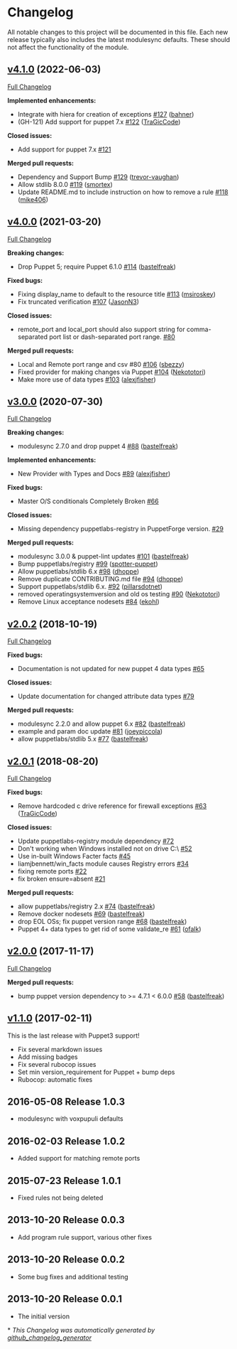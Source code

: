 # Changelog

All notable changes to this project will be documented in this file.
Each new release typically also includes the latest modulesync defaults.
These should not affect the functionality of the module.

## [v4.1.0](https://github.com/voxpupuli/puppet-windows_firewall/tree/v4.1.0) (2022-06-03)

[Full Changelog](https://github.com/voxpupuli/puppet-windows_firewall/compare/v4.0.0...v4.1.0)

**Implemented enhancements:**

- Integrate with hiera for creation of exceptions [\#127](https://github.com/voxpupuli/puppet-windows_firewall/pull/127) ([bahner](https://github.com/bahner))
- \(GH-121\) Add support for puppet 7.x [\#122](https://github.com/voxpupuli/puppet-windows_firewall/pull/122) ([TraGicCode](https://github.com/TraGicCode))

**Closed issues:**

- Add support for puppet 7.x [\#121](https://github.com/voxpupuli/puppet-windows_firewall/issues/121)

**Merged pull requests:**

- Dependency and Support Bump [\#129](https://github.com/voxpupuli/puppet-windows_firewall/pull/129) ([trevor-vaughan](https://github.com/trevor-vaughan))
- Allow stdlib 8.0.0 [\#119](https://github.com/voxpupuli/puppet-windows_firewall/pull/119) ([smortex](https://github.com/smortex))
- Update README.md to include instruction on how to remove a rule [\#118](https://github.com/voxpupuli/puppet-windows_firewall/pull/118) ([mike406](https://github.com/mike406))

## [v4.0.0](https://github.com/voxpupuli/puppet-windows_firewall/tree/v4.0.0) (2021-03-20)

[Full Changelog](https://github.com/voxpupuli/puppet-windows_firewall/compare/v3.0.0...v4.0.0)

**Breaking changes:**

- Drop Puppet 5; require Puppet 6.1.0 [\#114](https://github.com/voxpupuli/puppet-windows_firewall/pull/114) ([bastelfreak](https://github.com/bastelfreak))

**Fixed bugs:**

- Fixing display\_name to default to the resource title [\#113](https://github.com/voxpupuli/puppet-windows_firewall/pull/113) ([msiroskey](https://github.com/msiroskey))
- Fix truncated verification [\#107](https://github.com/voxpupuli/puppet-windows_firewall/pull/107) ([JasonN3](https://github.com/JasonN3))

**Closed issues:**

- remote\_port and local\_port should also support string for comma-separated port list or dash-separated port range. [\#80](https://github.com/voxpupuli/puppet-windows_firewall/issues/80)

**Merged pull requests:**

- Local and Remote port range and csv \#80 [\#106](https://github.com/voxpupuli/puppet-windows_firewall/pull/106) ([sbezzy](https://github.com/sbezzy))
- Fixed provider for making changes via Puppet [\#104](https://github.com/voxpupuli/puppet-windows_firewall/pull/104) ([Nekototori](https://github.com/Nekototori))
- Make more use of data types [\#103](https://github.com/voxpupuli/puppet-windows_firewall/pull/103) ([alexjfisher](https://github.com/alexjfisher))

## [v3.0.0](https://github.com/voxpupuli/puppet-windows_firewall/tree/v3.0.0) (2020-07-30)

[Full Changelog](https://github.com/voxpupuli/puppet-windows_firewall/compare/v2.0.2...v3.0.0)

**Breaking changes:**

- modulesync 2.7.0 and drop puppet 4 [\#88](https://github.com/voxpupuli/puppet-windows_firewall/pull/88) ([bastelfreak](https://github.com/bastelfreak))

**Implemented enhancements:**

- New Provider with Types and Docs [\#89](https://github.com/voxpupuli/puppet-windows_firewall/pull/89) ([alexjfisher](https://github.com/alexjfisher))

**Fixed bugs:**

- Master O/S conditionals Completely Broken [\#66](https://github.com/voxpupuli/puppet-windows_firewall/issues/66)

**Closed issues:**

- Missing dependency puppetlabs-registry in PuppetForge version. [\#29](https://github.com/voxpupuli/puppet-windows_firewall/issues/29)

**Merged pull requests:**

- modulesync 3.0.0 & puppet-lint updates [\#101](https://github.com/voxpupuli/puppet-windows_firewall/pull/101) ([bastelfreak](https://github.com/bastelfreak))
- Bump puppetlabs/registry [\#99](https://github.com/voxpupuli/puppet-windows_firewall/pull/99) ([spotter-puppet](https://github.com/spotter-puppet))
- Allow puppetlabs/stdlib 6.x [\#98](https://github.com/voxpupuli/puppet-windows_firewall/pull/98) ([dhoppe](https://github.com/dhoppe))
- Remove duplicate CONTRIBUTING.md file [\#94](https://github.com/voxpupuli/puppet-windows_firewall/pull/94) ([dhoppe](https://github.com/dhoppe))
- Support puppetlabs/stdlib 6.x. [\#92](https://github.com/voxpupuli/puppet-windows_firewall/pull/92) ([pillarsdotnet](https://github.com/pillarsdotnet))
- removed operatingsystemversion and old os testing [\#90](https://github.com/voxpupuli/puppet-windows_firewall/pull/90) ([Nekototori](https://github.com/Nekototori))
- Remove Linux acceptance nodesets [\#84](https://github.com/voxpupuli/puppet-windows_firewall/pull/84) ([ekohl](https://github.com/ekohl))

## [v2.0.2](https://github.com/voxpupuli/puppet-windows_firewall/tree/v2.0.2) (2018-10-19)

[Full Changelog](https://github.com/voxpupuli/puppet-windows_firewall/compare/v2.0.1...v2.0.2)

**Fixed bugs:**

- Documentation is not updated for new puppet 4 data types [\#65](https://github.com/voxpupuli/puppet-windows_firewall/issues/65)

**Closed issues:**

- Update documentation for changed attribute data types [\#79](https://github.com/voxpupuli/puppet-windows_firewall/issues/79)

**Merged pull requests:**

- modulesync 2.2.0 and allow puppet 6.x [\#82](https://github.com/voxpupuli/puppet-windows_firewall/pull/82) ([bastelfreak](https://github.com/bastelfreak))
- example and param doc update [\#81](https://github.com/voxpupuli/puppet-windows_firewall/pull/81) ([joeypiccola](https://github.com/joeypiccola))
- allow puppetlabs/stdlib 5.x [\#77](https://github.com/voxpupuli/puppet-windows_firewall/pull/77) ([bastelfreak](https://github.com/bastelfreak))

## [v2.0.1](https://github.com/voxpupuli/puppet-windows_firewall/tree/v2.0.1) (2018-08-20)

[Full Changelog](https://github.com/voxpupuli/puppet-windows_firewall/compare/v2.0.0...v2.0.1)

**Fixed bugs:**

- Remove hardcoded c drive reference for firewall exceptions [\#63](https://github.com/voxpupuli/puppet-windows_firewall/pull/63) ([TraGicCode](https://github.com/TraGicCode))

**Closed issues:**

- Update puppetlabs-registry module dependency [\#72](https://github.com/voxpupuli/puppet-windows_firewall/issues/72)
- Don't  working when Windows installed not on drive C:\ [\#52](https://github.com/voxpupuli/puppet-windows_firewall/issues/52)
- Use in-built Windows Facter facts [\#45](https://github.com/voxpupuli/puppet-windows_firewall/issues/45)
- liamjbennett/win\_facts module causes Registry errors [\#34](https://github.com/voxpupuli/puppet-windows_firewall/issues/34)
- fixing remote ports [\#22](https://github.com/voxpupuli/puppet-windows_firewall/issues/22)
- fix broken ensure=absent [\#21](https://github.com/voxpupuli/puppet-windows_firewall/issues/21)

**Merged pull requests:**

- allow puppetlabs/registry 2.x [\#74](https://github.com/voxpupuli/puppet-windows_firewall/pull/74) ([bastelfreak](https://github.com/bastelfreak))
- Remove docker nodesets [\#69](https://github.com/voxpupuli/puppet-windows_firewall/pull/69) ([bastelfreak](https://github.com/bastelfreak))
- drop EOL OSs; fix puppet version range [\#68](https://github.com/voxpupuli/puppet-windows_firewall/pull/68) ([bastelfreak](https://github.com/bastelfreak))
- Puppet 4+ data types to get rid of some validate\_re [\#61](https://github.com/voxpupuli/puppet-windows_firewall/pull/61) ([ofalk](https://github.com/ofalk))

## [v2.0.0](https://github.com/voxpupuli/puppet-windows_firewall/tree/v2.0.0) (2017-11-17)

[Full Changelog](https://github.com/voxpupuli/puppet-windows_firewall/compare/v1.1.0...v2.0.0)

**Merged pull requests:**

- bump puppet version dependency to \>= 4.7.1 \< 6.0.0 [\#58](https://github.com/voxpupuli/puppet-windows_firewall/pull/58) ([bastelfreak](https://github.com/bastelfreak))

## [v1.1.0](https://github.com/voxpupuli/puppet-windows_firewall/tree/v1.1.0) (2017-02-11)

This is the last release with Puppet3 support!
* Fix several markdown issues
* Add missing badges
* Fix several rubocop issues
* Set min version_requirement for Puppet + bump deps
* Rubocop: automatic fixes

## 2016-05-08 Release 1.0.3

* modulesync with voxpupuli defaults

## 2016-02-03 Release 1.0.2

* Added support for matching remote ports


## 2015-07-23 Release 1.0.1

* Fixed rules not being deleted


## 2013-10-20 Release 0.0.3

* Add program rule support, various other fixes


## 2013-10-20 Release 0.0.2

* Some bug fixes and additional testing


## 2013-10-20 Release 0.0.1

* The initial version


\* *This Changelog was automatically generated by [github_changelog_generator](https://github.com/github-changelog-generator/github-changelog-generator)*
